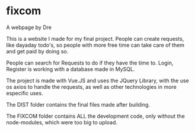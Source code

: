 # fixcom
A webpage by Dre

This is a website I made for my final project. People can create requests, 
like dayaday todo's, so people with more free time can take care of them and get paid by doing so.

People can search for Requests to do if they have the time to. Login, Register is working with a database made in MySQL.

The project is made with Vue.JS and uses the JQuery Library, with the use os axios to handle the requests, as well as other
technologies in more especific uses.



The DIST folder contains the final files made after building.

The FIXCOM folder contains ALL the development code, only without the node-modules, which were too big to upload.

